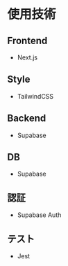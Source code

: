 # 使用技術
## Frontend
- Next.js

## Style

- TailwindCSS
## Backend
- Supabase

## DB
- Supabase

## 認証
- Supabase Auth

## テスト
- Jest
